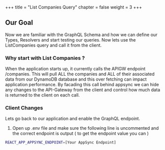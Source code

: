 +++
title = "List Companies Query"
chapter = false
weight = 3
+++

## Our Goal
Now we are familiar with the GraphQL Schema and how we can define our Types, Resolvers and start testing our queries.  Now lets use the ListCompanies query and call it from the client.  

### Why start with List Companies ?
When the application starts up, it currently calls the APIGW endpoint /companies.  This will pull ALL the companies and ALL of their associated data from our DynamoDB database and this over fetching can impact application performance.  By facading this call behind appsync we can hide any changes to the API-Gateway from the client and control how much data is returned to the client on each call.

### Client Changes
Lets go back to our application and enable the GraphQL endpoint.

1. Open up .env file and make sure the following line is uncommented and the correct endpoint is output ( to get the endpoint value you can )
```bash
REACT_APP_APPSYNC_ENDPOINT=[Your AppSync Endpoint]
```

